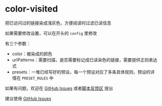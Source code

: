 # color-visited
把已访问过的链接染成浅灰色，方便阅读时过滤已读信息

如果需要修改设置，可以在开头的 `config` 里修改

有三个参数：
- color：被染成的颜色
- urlPatterns：需要扫描，是否需要标记成已读染色的链接，需要提供正则表达式
- presets：一堆已经写好的预设，每一个预设对应了多条具体规则，预设的详情在 `PRESET_RULES` 中

如果有问题，欢迎在 [GitHub Issues](https://github.com/chesha1/color-visited/issues) 或者[脚本反馈区](https://greasyfork.org/zh-CN/scripts/523600-color-visited-%E5%AF%B9%E5%B7%B2%E8%AE%BF%E9%97%AE%E8%BF%87%E7%9A%84%E9%93%BE%E6%8E%A5%E6%9F%93%E8%89%B2/feedback) 提出

建议使用 [GitHub Issues](https://github.com/chesha1/color-visited/issues)